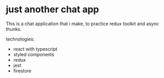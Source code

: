 # just another chat app

This is a chat application that i make, to practice redux toolkit and async thunks.

technologies:

- react with typescript
- styled components
- redux
- jest
- firestore
